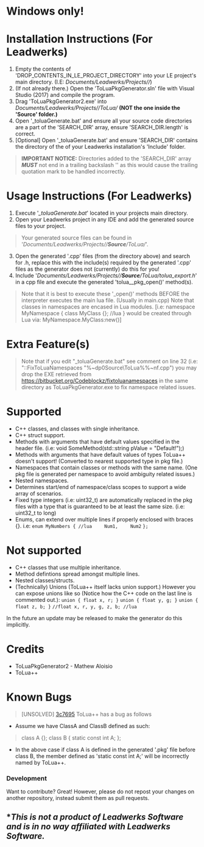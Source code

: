 ﻿# Windows only!

# Installation Instructions (For Leadwerks)

  1. Empty the contents of 'DROP_CONTENTS_IN_LE_PROJECT_DIRECTORY' into your LE project's main directory. (I.E: *Documents/Leadwerks/Projects/<ProjectName>/*)
  2. (If not already there.) Open the 'ToLuaPkgGenerator.sln' file with Visual Studio (2017) and compile the program.
  3. Drag 'ToLuaPkgGenerator2.exe' into *Documents/Leadwerks/Projects/<ProjectName>/ToLua/* **(NOT the one inside the 'Source' folder.)**
  4. Open '_toluaGenerate.bat' and ensure all your source code directories are a part of the 'SEARCH_DIR' array, ensure 'SEARCH_DIR.length' is correct.
  5. [Optional] Open '_toluaGenerate.bat' and ensure 'SEARCH_DIR' contains the directory of the of your Leadwerks installation's 'Include' folder.

  >**IMPORTANT NOTICE:** Directories added to the 'SEARCH_DIR' array ***MUST*** not end in a trailing backslash '\' as this would cause the trailing quotation mark to be handled incorrectly.
  
# Usage Instructions (For Leadwerks)

  1. Execute '*_toluaGenerate.bat*' located in your projects main directory.
  2. Open your Leadwerks project in any IDE and add the generated source files to your project. 
  > Your generated source files can be found in '*Documents/Leadwerks/Projects/<ProjectName>/**Source**/ToLua/*'.
  3. Open the generated '.cpp' files (from the directory above) and search for <ChangeMe>.h, replace this with the include(s) required by the generated '.cpp' files as the generator does not (currently) do this for you! 
  4. Include '*Documents/Leadwerks/Projects/<ProjectName>/**Source**/ToLua/tolua_export.h*' in a cpp file and execute the generated 'tolua_<namespace>_pkg_open()' method(s).
  > Note that it is best to execute these '_open()' methods BEFORE the interpreter executes the main lua file. (Usually in main.cpp)
  > Note that classes in namespaces are encased in Lua modules. [i.e: namespace MyNamespace { class MyClass {}; //lua } would be created through Lua via: MyNamespace.MyClass:new()] 

# Extra Feature(s)
> Note that if you edit "_toluaGenerate.bat" see comment on line 32 (i.e: "::FixToLuaNamespaces "%~dp0Source\ToLua\%%~nf.cpp") you may drop the EXE retrieved from https://bitbucket.org/Codeblockz/fixtoluanamespaces in the same directory as ToLuaPkgGenerator.exe to fix namespace related issues.
  
# Supported
 - C++ classes, and classes with single inheritance.
 - C++ struct support.
 - Methods with arguments that have default values specified in the header file. (i.e: void SomeMethod(std::string pValue = "Default!");)
 - Methods with arguments that have default values of types ToLua++ doesn't support! (Converted to nearest supported type in pkg file.)
 - Namespaces that contain classes or methods with the same name. (One pkg file is generated per namespace to avoid ambiguity related issues.)
 - Nested namespaces.
 - Determines start/end of namespace/class scopes to support a wide array of scenarios.
 - Fixed type integers (i.e: uint32_t) are automatically replaced in the pkg files with a type that is guaranteed to be at least the same size. (i.e: uint32_t to long)
 - Enums, can extend over multiple lines if properly enclosed with braces {}. i.e:
 ```enum MyNumbers { //lua```
 ```	Num1,```
 ```	Num2```
 ```};``` 
 
# Not supported
 - C++ classes that use multiple inheritance.
 - Method defintions spread amongst multiple lines.
 - Nested classes/structs.
 - (Technically) Unions (ToLua++ itself lacks union support.) However you can expose unions like so (Notice how the C++ code on the last line is commented out.):
 ```union { float x, r; }```
 ```union { float y, g; }```
 ```union { float z, b; }```
 ```//float x, r, y, g, z, b; //lua```
 
 In the future an update may be released to make the generator do this implicitly.
 
 
# Credits
 - ToLuaPkgGenerator2 - Mathew Aloisio
 - ToLua++

# Known Bugs
  > [UNSOLVED] [3c7695] ToLua++ has a bug as follows 
  - Assume we have ClassA and ClassB defined as such:
  > class A {}; 
  > class B { static const int A; };
  - In the above case if class A is defined in the generated '.pkg' file before class B, the member defined as 'static const int A;' will be incorrectly named by ToLua++.

  [3c7695]: <https://bitbucket.org/Codeblockz/toluapkggenerator/commits/3ce7695cb6fdb8b305a8d41876a0caeebc8ef7b3>
  
### Development

Want to contribute? Great!
However, please do not repost your changes on another repository, instead submit them as pull requests.

## ****This is not a product of Leadwerks Software and is in no way affiliated with Leadwerks Software.*** ##